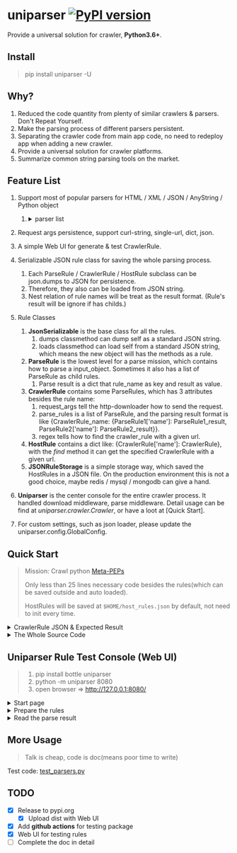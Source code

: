 # uniparser [![PyPI version](https://badge.fury.io/py/uniparser.svg)](https://badge.fury.io/py/uniparser)

Provide a universal solution for crawler, **Python3.6+**.

## Install

> pip install uniparser -U

## Why?

1. Reduced the code quantity from plenty of similar crawlers & parsers.  Don't Repeat Yourself.
2. Make the parsing process of different parsers persistent.
3. Separating the crawler code from main app code, no need to redeploy app when adding a new crawler.
4. Provide a universal solution for crawler platforms.
5. Summarize common string parsing tools on the market.

## Feature List

1. Support most of popular parsers for HTML / XML / JSON / AnyString / Python object
   1. <details>
        <summary>parser list</summary>
      
            1. css (HTML)
                1. bs4
            2. xml
                1. lxml
            3. regex
            4. jsonpath
                1. jsonpath_ng
            5. objectpath
                1. objectpath
            6. jmespath
                1. jmespath
            7. time
            8. loader
                1. json / yaml / toml
                    1. toml
                    2. pyyaml
            9. udf
                1. source code for exec & eval which named as **parse**
            10. python
                1. some  common python methods, getitem, split, join...
            11. *waiting for new ones...*
      
      </details>
      
2. Request args persistence, support curl-string, single-url, dict, json.
3. A simple Web UI for generate & test CrawlerRule.
4. Serializable JSON rule class for saving the whole parsing process.
    1. Each ParseRule / CrawlerRule / HostRule subclass can be json.dumps to JSON for persistence.
    2. Therefore, they also can be loaded from JSON string.
    3. Nest relation of rule names will be treat as the result format. (Rule's result will be ignore if has childs.)
5. Rule Classes
    1. **JsonSerializable** is the base class for all the rules.
        1. dumps classmethod can dump self as a standard JSON string.
        1. loads classmethod can load self from a standard JSON string, which means the new object will has the methods as a rule.
    1. **ParseRule** is the lowest level for a parse mission, which contains how to parse a input_object. Sometimes it also has a list of ParseRule as child rules.
        1. Parse result is a dict that rule_name as key and result as value.
    1. **CrawlerRule** contains some ParseRules, which has 3 attributes besides the rule name:
        1. request_args tell the http-downloader how to send the request.
        2. parse_rules is a list of ParseRule, and the parsing result format is like {CrawlerRule_name: {ParseRule1['name']: ParseRule1_result, ParseRule2['name']: ParseRule2_result}}.
        3. regex tells how to find the crawler_rule with a given url.
    1. **HostRule** contains a dict like: {CrawlerRule['name']: CrawlerRule}, with the *find* method it can get the specified CrawlerRule with a given url.
    1. **JSONRuleStorage** is a simple storage way, which saved the HostRules in a JSON file. On the production environment this is not a good choice, maybe redis / mysql / mongodb can give a hand. 
6. **Uniparser** is the center console for the entire crawler process. It handled download middleware, parse middleware. Detail usage can be find at *uniparser.crawler.Crawler*, or have a loot at [Quick Start].
7. For custom settings, such as json loader, please update the uniparser.config.GlobalConfig.

## Quick Start

> Mission: Crawl python [Meta-PEPs](https://www.python.org/dev/peps/#id6)
>
> Only less than 25 lines necessary code besides the rules(which can be saved outside and auto loaded).
> 
> HostRules will be saved at `$HOME/host_rules.json` by default, not need to init every time.

<details>
    <summary>CrawlerRule JSON & Expected Result</summary>

```python
# These rules will be saved at `$HOME/host_rules.json`
crawler = Crawler(
    storage=JSONRuleStorage.loads(
        r'{"www.python.org": {"host": "www.python.org", "crawler_rules": {"main": {"name":"list","request_args":{"method":"get","url":"https://www.python.org/dev/peps/","headers":{"User-Agent":"Mozilla/5.0 (Windows NT 10.0; Win64; x64) AppleWebKit/537.36 (KHTML, like Gecko) Chrome/79.0.3945.130 Safari/537.36"}},"parse_rules":[{"name":"__request__","chain_rules":[["css","#index-by-category #meta-peps-peps-about-peps-or-processes td.num>a","@href"],["re","^/","@https://www.python.org/"],["python","getitem","[:3]"]],"childs":""}],"regex":"^https://www.python.org/dev/peps/$","encoding":""}, "subs": {"name":"detail","request_args":{"method":"get","url":"https://www.python.org/dev/peps/pep-0001/","headers":{"User-Agent":"Mozilla/5.0 (Windows NT 10.0; Win64; x64) AppleWebKit/537.36 (KHTML, like Gecko) Chrome/79.0.3945.130 Safari/537.36"}},"parse_rules":[{"name":"title","chain_rules":[["css","h1.page-title","$text"],["python","getitem","[0]"]],"childs":""}],"regex":"^https://www.python.org/dev/peps/pep-\\d+$","encoding":""}}}}'
    ))
expected_result = {
    'list': {
        '__request__': [
            'https://www.python.org/dev/peps/pep-0001',
            'https://www.python.org/dev/peps/pep-0004',
            'https://www.python.org/dev/peps/pep-0005'
        ],
        '__result__': [{
            'detail': {
                'title': 'PEP 1 -- PEP Purpose and Guidelines'
            }
        }, {
            'detail': {
                'title': 'PEP 4 -- Deprecation of Standard Modules'
            }
        }, {
            'detail': {
                'title': 'PEP 5 -- Guidelines for Language Evolution'
            }
        }]
    }
}

```

</details>

<details>
  <summary>The Whole Source Code</summary>

```python
from uniparser import Crawler, JSONRuleStorage
import asyncio

crawler = Crawler(
    storage=JSONRuleStorage.loads(
        r'{"www.python.org": {"host": "www.python.org", "crawler_rules": {"main": {"name":"list","request_args":{"method":"get","url":"https://www.python.org/dev/peps/","headers":{"User-Agent":"Mozilla/5.0 (Windows NT 10.0; Win64; x64) AppleWebKit/537.36 (KHTML, like Gecko) Chrome/79.0.3945.130 Safari/537.36"}},"parse_rules":[{"name":"__request__","chain_rules":[["css","#index-by-category #meta-peps-peps-about-peps-or-processes td.num>a","@href"],["re","^/","@https://www.python.org/"],["python","getitem","[:3]"]],"childs":""}],"regex":"^https://www.python.org/dev/peps/$","encoding":""}, "subs": {"name":"detail","request_args":{"method":"get","url":"https://www.python.org/dev/peps/pep-0001/","headers":{"User-Agent":"Mozilla/5.0 (Windows NT 10.0; Win64; x64) AppleWebKit/537.36 (KHTML, like Gecko) Chrome/79.0.3945.130 Safari/537.36"}},"parse_rules":[{"name":"title","chain_rules":[["css","h1.page-title","$text"],["python","getitem","[0]"]],"childs":""}],"regex":"^https://www.python.org/dev/peps/pep-\\d+$","encoding":""}}}}'
    ))
expected_result = {
    'list': {
        '__request__': [
            'https://www.python.org/dev/peps/pep-0001',
            'https://www.python.org/dev/peps/pep-0004',
            'https://www.python.org/dev/peps/pep-0005'
        ],
        '__result__': [{
            'detail': {
                'title': 'PEP 1 -- PEP Purpose and Guidelines'
            }
        }, {
            'detail': {
                'title': 'PEP 4 -- Deprecation of Standard Modules'
            }
        }, {
            'detail': {
                'title': 'PEP 5 -- Guidelines for Language Evolution'
            }
        }]
    }
}


def test_sync_crawler():
    result = crawler.crawl('https://www.python.org/dev/peps/')
    print('sync result:', result)
    assert result == expected_result


def test_async_crawler():

    async def _test():
        result = await crawler.acrawl('https://www.python.org/dev/peps/')
        print('sync result:', result)
        assert result == expected_result

    asyncio.run(_test())


test_sync_crawler()
test_async_crawler()

```

</details>


## Uniparser Rule Test Console (Web UI)

> 1. pip install bottle uniparser
> 2. python -m uniparser 8080
> 3. open browser => http://127.0.0.1:8080/

<details>
    <summary>Start page</summary>

![1.png](https://raw.githubusercontent.com/ClericPy/uniparser/master/imgs/1.png)

</details>

<details>
    <summary>Prepare the rules</summary>

![2.png](https://raw.githubusercontent.com/ClericPy/uniparser/master/imgs/2.png)

</details>

<details>
    <summary>Read the parse result</summary>

Show result as repr(result)

> {'HelloWorld': {'rule1-get-first-p': 'Customer name: ', 'rule2-get-legends': [' Pizza Size ', ' Pizza Toppings ']}}

As we can see, CrawlerRule's name is the root key, and ParseRule's name as the others.

</details>


## More Usage

> Talk is cheap, code is doc(means poor time to write)

Test code: [test_parsers.py](https://github.com/ClericPy/uniparser/blob/master/test_parsers.py)

## TODO

- [x] Release to pypi.org
  - [x] Upload dist with Web UI
- [x] Add **github actions** for testing package
- [x] Web UI for testing rules
- [ ] Complete the doc in detail
